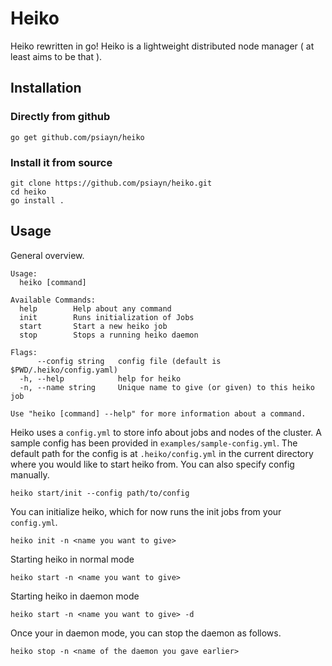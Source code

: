 # Heiko
Heiko rewritten in go! 
Heiko is a lightweight distributed node manager ( at least aims to be that ).

## Installation

### Directly from github
```
go get github.com/psiayn/heiko
```

### Install it from source
```
git clone https://github.com/psiayn/heiko.git
cd heiko
go install .
```

## Usage
General overview.
```
Usage:
  heiko [command]

Available Commands:
  help        Help about any command
  init        Runs initialization of Jobs
  start       Start a new heiko job
  stop        Stops a running heiko daemon

Flags:
      --config string   config file (default is $PWD/.heiko/config.yaml)
  -h, --help            help for heiko
  -n, --name string     Unique name to give (or given) to this heiko job

Use "heiko [command] --help" for more information about a command.
```

Heiko uses a `config.yml` to store info about jobs and nodes of the cluster.
A sample config has been provided in `examples/sample-config.yml`.
The default path for the config is at `.heiko/config.yml` in the current directory where you would like to start heiko from.
You can also specify config manually.
```
heiko start/init --config path/to/config
```

You can initialize heiko, which for now runs the init jobs from your `config.yml`.
```
heiko init -n <name you want to give>
```

Starting heiko in normal mode
```
heiko start -n <name you want to give>
```

Starting heiko in daemon mode
```
heiko start -n <name you want to give> -d
```

Once your in daemon mode, you can stop the daemon as follows.
```
heiko stop -n <name of the daemon you gave earlier>
```
